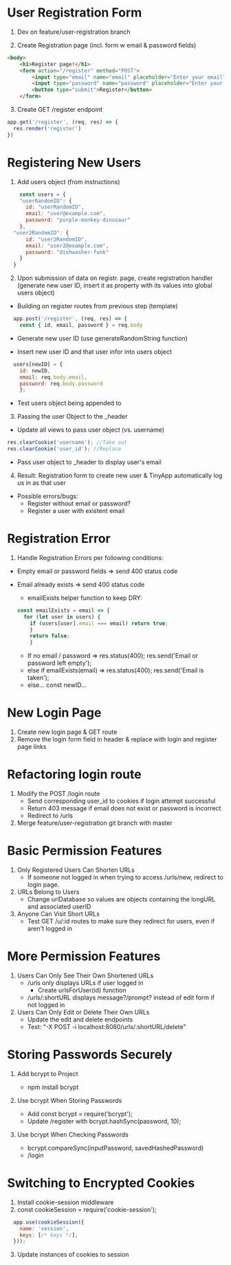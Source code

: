 # User Registration Form
1. Dev on feature/user-registration branch

2. Create Registration page (incl. form w email & password fields)

```HTML
<body>
    <h1>Register page!</h1>
    <form action="/register" method="POST">
        <input type="email" name="email" placeholder="Enter your email">
        <input type="password" name="password" placeholder="Enter your password">
        <button type="submit">Register</button>
    </form>
```

3. Create GET /register endpoint

```javascript
app.get('/register', (req, res) => {
  res.render('register')
})
```
# Registering New Users

1. Add users object (from instructions)

  ```javascript
      const users = { 
      "userRandomID": {
        id: "userRandomID", 
        email: "user@example.com", 
        password: "purple-monkey-dinosaur"
      },
    "user2RandomID": {
        id: "user2RandomID", 
        email: "user2@example.com", 
        password: "dishwasher-funk"
      }
    }
  ``` 

2. Upon submission of data on registr. page, create registration handler (generate new user ID, insert it as property with its values into global users object)

  * Building on register routes from previous step (template)
  
  ```javascript
    app.post('/register', (req, res) => {
      const { id, email, password } = req.body
  ```
  * Generate new user ID (use generateRandomString function)

  * Insert new user ID and that user infor into users object

  ```javascript
    users[newID] = {
      id: newID, 
      email: req.body.email, 
      password: req.body.password
      };
  ```
  * Test users object being appended to

3. Passing the user Object to the _header

  * Update all views to pass user object (vs. username)

  ```javascript
  res.clearCookie('username'); //Take out
  res.clearCookie('user_id'); //Replace
  ```
  
  * Pass user object to _header to display user's email

4. Result: Registration form to create new user & TinyApp automatically log us in as that user

  * Possible errors/bugs: 
    * Register without email or password? 
    * Register a user with existent email

# Registration Error

1. Handle Registration Errors per following conditions:
  * Empty email or password fields => send 400 status code
  * Email already exists => send 400 status code 

    * emailExists helper function to keep DRY:
    ```javascript
    const emailExists = email => {
      for (let user in users) {
        if (users[user].email === email) return true;
        }
        return false;
        }
    ```
      * If no email / password => res.status(400); res.send('Email or password left empty');
      * else if emailExists(email) => res.status(400); res.send('Email is taken');
      * else... const newID...

# New Login Page

1. Create new login page & GET route
2. Remove the login form field in header & replace  with login and register page links

# Refactoring login route

1. Modify the POST /login route
    * Send corresponding user_id to cookies if login attempt successful
    * Return 403 message if email does not exist or password is incorrect
    * Redirect to /urls
2. Merge feature/user-registration git branch with master

# Basic Permission Features

1. Only Registered Users Can Shorten URLs
    * If someone not logged in when trying to access /urls/new, redirect to login page.
2. URLs Belong to Users
    * Change urlDatabase so values are objects containing the longURL and associated userID
3. Anyone Can Visit Short URLs
    * Test GET /u/:id routes to make sure they redirect for users, even if  aren't logged in

# More Permission Features

1. Users Can Only See Their Own Shortened URLs
    * /urls only displays URLs if user logged in
        * Create urlsForUser(id) function
    * /urls/:shortURL displays message?/prompt? instead of edit form if not logged in
2. Users Can Only Edit or Delete Their Own URLs
    * Update the edit and delete endpoints
    * Test: "-X POST -i localhost:8080/urls/:shortURL/delete"

# Storing Passwords Securely

1. Add bcrypt to Project
    * npm install bcrypt

2. Use bcrypt When Storing Passwords
    * Add const bcrypt = require('bcrypt');
    * Update /register with bcrypt.hashSync(password, 10);
3. Use bcrypt When Checking Passwords
    * bcrypt.compareSync(inputPassword, savedHashedPassword)
    * /login

# Switching to Encrypted Cookies

1. Install cookie-session middleware
2. const cookieSession = require('cookie-session');

```javascript
  app.use(cookieSession({
    name: 'session',
    keys: [/* keys */],
  }));
```
3. Update instances of cookies to session